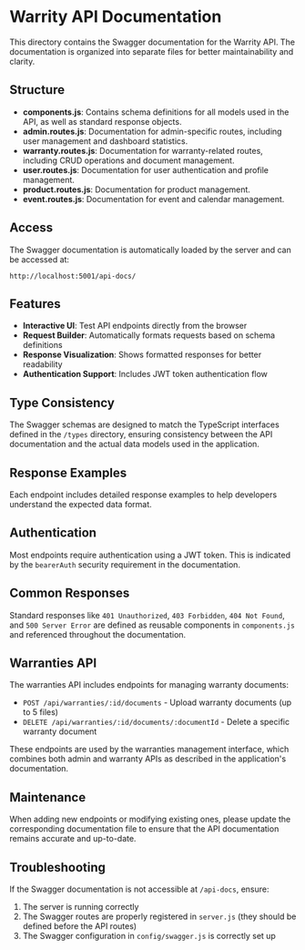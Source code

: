 # Warrity API Documentation

This directory contains the Swagger documentation for the Warrity API. The documentation is organized into separate files for better maintainability and clarity.

## Structure

- **components.js**: Contains schema definitions for all models used in the API, as well as standard response objects.
- **admin.routes.js**: Documentation for admin-specific routes, including user management and dashboard statistics.
- **warranty.routes.js**: Documentation for warranty-related routes, including CRUD operations and document management.
- **user.routes.js**: Documentation for user authentication and profile management.
- **product.routes.js**: Documentation for product management.
- **event.routes.js**: Documentation for event and calendar management.

## Access

The Swagger documentation is automatically loaded by the server and can be accessed at:
```
http://localhost:5001/api-docs/
```

## Features

- **Interactive UI**: Test API endpoints directly from the browser
- **Request Builder**: Automatically formats requests based on schema definitions
- **Response Visualization**: Shows formatted responses for better readability
- **Authentication Support**: Includes JWT token authentication flow

## Type Consistency

The Swagger schemas are designed to match the TypeScript interfaces defined in the `/types` directory, ensuring consistency between the API documentation and the actual data models used in the application.

## Response Examples

Each endpoint includes detailed response examples to help developers understand the expected data format.

## Authentication

Most endpoints require authentication using a JWT token. This is indicated by the `bearerAuth` security requirement in the documentation.

## Common Responses

Standard responses like `401 Unauthorized`, `403 Forbidden`, `404 Not Found`, and `500 Server Error` are defined as reusable components in `components.js` and referenced throughout the documentation.

## Warranties API

The warranties API includes endpoints for managing warranty documents:

- `POST /api/warranties/:id/documents` - Upload warranty documents (up to 5 files)
- `DELETE /api/warranties/:id/documents/:documentId` - Delete a specific warranty document

These endpoints are used by the warranties management interface, which combines both admin and warranty APIs as described in the application's documentation.

## Maintenance

When adding new endpoints or modifying existing ones, please update the corresponding documentation file to ensure that the API documentation remains accurate and up-to-date.

## Troubleshooting

If the Swagger documentation is not accessible at `/api-docs`, ensure:

1. The server is running correctly
2. The Swagger routes are properly registered in `server.js` (they should be defined before the API routes)
3. The Swagger configuration in `config/swagger.js` is correctly set up
